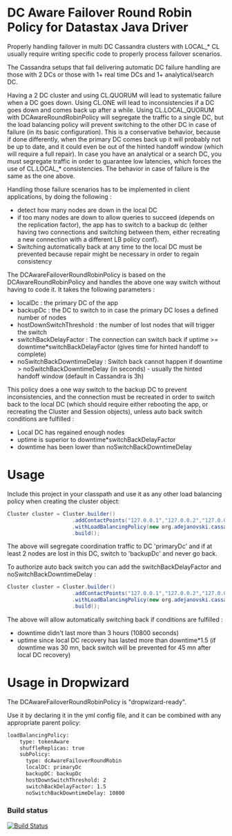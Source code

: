 # DC Aware Failover Round Robin Policy for Datastax Java Driver

Properly handling failover in multi DC Cassandra clusters with LOCAL_* CL usually require writing specific code to properly process failover scenarios.

The Cassandra setups that fail delivering automatic DC failure handling are those with 2 DCs or those with 1+ real time DCs and 1+ analytical/search DC.

Having a 2 DC cluster and using CL.QUORUM will lead to systematic failure when a DC goes down. 
Using CL.ONE will lead to inconsistencies if a DC goes down and comes back up after a while.
Using CL.LOCAL_QUORUM with DCAwareRoundRobinPolicy will segregate the traffic to a single DC, but the load balancing policy will prevent switching to the other DC in case of failure (in its basic configuration).
This is a conservative behavior, because if done differently, when the primary DC comes back up it will probably not be up to date, and it could even be out of the hinted handoff window (which will require a full repair).
In case you have an analytical or a search DC, you must segregate traffic in order to guarantee low latencies, which forces the use of CL.LOCAL_* consistencies. The behavior in case of failure is the same as the one above.

Handling those failure scenarios has to be implemented in client applications, by doing the following :
* detect how many nodes are down in the local DC
* if too many nodes are down to allow queries to succeed (depends on the replication factor), the app has to switch to a backup dc (either having two connections and switching between them, either recreating a new connection with a different LB policy conf).
* Switching automatically back at any time to the local DC must be prevented because repair might be necessary in order to regain consistency
 
 
The DCAwareFailoverRoundRobinPolicy is based on the DCAwareRoundRobinPolicy and handles the above one way switch without having to code it. It takes the following parameters : 
* localDc : the primary DC of the app
* backupDc : the DC to switch to in case the primary DC loses a defined number of nodes
* hostDownSwitchThreshold : the number of lost nodes that will trigger the switch
* switchBackDelayFactor : The connection can switch back if uptime >= downtime*switchBackDelayFactor (gives time for hinted handoff to complete)
* noSwitchBackDowntimeDelay : Switch back cannot happen if downtime > noSwitchBackDowntimeDelay (in seconds) - usually the hinted handoff window (default in Cassandra is 3h)
  
This policy does a one way switch to the backup DC to prevent inconsistencies, and the connection must be recreated in order to switch back to the local DC (which should require either rebooting the app, or recreating the Cluster and Session objects), unless auto back switch conditions are fulfilled : 
* Local DC has regained enough nodes
* uptime is superior to downtime*switchBackDelayFactor
* downtime has been lower than noSwitchBackDowntimeDelay


# Usage

Include this project in your classpath and use it as any other load balancing policy when creating the cluster object:

```java
Cluster cluster = Cluster.builder()
			         .addContactPoints("127.0.0.1","127.0.0.2","127.0.0.3","127.0.0.4","127.0.0.5")
			         .withLoadBalancingPolicy(new org.adejanovski.cassandra.policies.DCAwareRoundRobinPolicy("primaryDc","backupDc",2))			        
			         .build();
```			         

The above will segregate coordination traffic to DC 'primaryDc' and if at least 2 nodes are lost in this DC, switch to 'backupDc' and never go back.

To authorize auto back switch you can add the switchBackDelayFactor and noSwitchBackDowntimeDelay : 

```java
Cluster cluster = Cluster.builder()
			         .addContactPoints("127.0.0.1","127.0.0.2","127.0.0.3","127.0.0.4","127.0.0.5")
			         .withLoadBalancingPolicy(new org.adejanovski.cassandra.policies.DCAwareRoundRobinPolicy("primaryDc","backupDc", 2, 1.5, 10800))			        
			         .build();
``` 

The above will allow automatically switching back if conditions are fulfilled : 
* downtime didn't last more than 3 hours (10800 seconds)
* uptime since local DC recovery has lasted more than downtime*1.5 (if downtime was 30 mn, back switch will be prevented for 45 mn after local DC recovery) 

# Usage in Dropwizard

The DCAwareFailoverRoundRobinPolicy is "dropwizard-ready".
 
Use it by declaring it in the yml config file, and it can be combined with any appropriate parent policy:

```xml
loadBalancingPolicy:
    type: tokenAware
    shuffleReplicas: true
    subPolicy:
      type: dcAwareFailoverRoundRobin
      localDC: primaryDc
      backupDC: backupDc
      hostDownSwitchThreshold: 2
      switchBackDelayFactor: 1.5
      noSwitchBackDowntimeDelay: 10800 
```

### Build status

[![Build Status](https://travis-ci.org/adejanovski/cassandra-dcaware-failover.svg)](https://travis-ci.org/adejanovski/cassandra-dcaware-failover)

			         
			         
